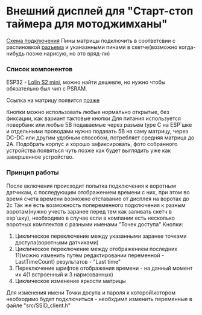 # Внешний дисплей для "Старт-стоп таймера для мотоджимханы"
[Схема подключения](https://github.com/VeZhD/sw-telemetry/blob/main/sw_client_P3RGB-64x32/sw_client_P3RGB-64x32_connection%20scheme.png)
Пины матрицы подключить в соответсвии c распиновкой [разъема](https://github.com/VeZhD/sw-telemetry/blob/main/sw_client_P3RGB-128x64/hub75-pinout.jpg) и уканазнными пинами в скетче(возможно когда-нибудь позже нарисую, но это вряд-ли)

### Список компонентов

ESP32 - [Lolin S2 mini](https://aliexpress.ru/item/1005003145192016.html?sku_id=12000024338777694), можно найти дешевле, но нужно чтобы обязательно был чип с PSRAM.

Ссылка на матрицу появится [позже](https://aliexpress.ru/)


Кнопки можно использовать любые нормально открытые, без фиксации, как вариант тактовые кнопки
Для питания используется повербанк или любые 5В подаваемые через разъем type C на ESP`шке и отдельными проводами нужно подавать 5В на саму матрицу, через DC-DC или другим удобным способом, потребляет средняя матрица до 2А.
Подобрать корпус и хорошо зафиксировать, фото собранного устройства появяться чуть позже как будет выглядить уже как завершенное устройство.

### Принцип работы

После включения происходит попытка подключения к воротным датчикам, с последующим отображением времени с них, при этом во время счета времени возможно отставание от дисплея на воротах до 2с
Так же есть возможность попеременного подключения к разным воротам(нужно учесть заранее перед тем как заливать скетч в esp`шку), необходимо в случае если в компании есть несколько воротных комплектов с разными именами "Точек доступа" 
Кнопки:
1. Циклическое переключение между указанными заранее точками доступа(воротными датчиками)
2. Циклическое переключение между отображением последних 11(можно изменить путем редактировании переменной - LastTimeCount) результатов - "Last time"
3. Переключение шрифтов отображения времени - на данный момент их 4(1 встроенный и 3 нарисованных)
4. Циклическое изменение яркости матрицы

Для изменения имени Точки досупа и пароля к которой\котором необходимо будет подключиться - необхдимл изменить переменные в файле "src/SSID_client.h"
